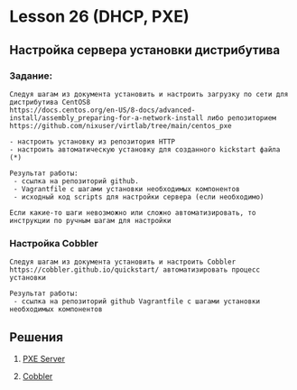 # Lesson 26 (DHCP, PXE)


## Настройка сервера установки дистрибутива

### Задание:
```
Следуя шагам из документа установить и настроить загрузку по сети для дистрибутива CentOS8
https://docs.centos.org/en-US/8-docs/advanced-install/assembly_preparing-for-a-network-install либо репозиторием https://github.com/nixuser/virtlab/tree/main/centos_pxe

- настроить установку из репозитория HTTP
- настроить автоматическую установку для созданного kickstart файла (*)

Результат работы:
 - ссылка на репозиторий github. 
 - Vagrantfile с шагами установки необходимых компонентов
 - исходный код scripts для настройки сервера (если необходимо)

Если какие-то шаги невозможно или сложно автоматизировать, то  инструкции по ручным шагам для настройки
```

### Настройка Cobbler

```
Следуя шагам из документа установить и настроить Cobbler https://cobbler.github.io/quickstart/ автоматизировать процесс установки

Результат работы:
 - ссылка на репозиторий github Vagrantfile с шагами установки необходимых компонентов
```

## Решения

1. [PXE Server](pxe)

2. [Cobbler](cobbler)